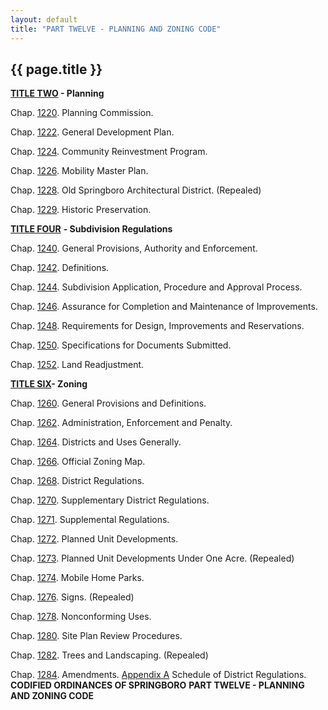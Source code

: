 ```yaml
---
layout: default 
title: "PART TWELVE - PLANNING AND ZONING CODE"
---
```


{{ page.title }}
----------------

**[TITLE TWO](4687e197.html) - Planning**

Chap. [1220](4692e337.html). Planning Commission.

Chap. [1222](46a07091.html). General Development Plan.

Chap. [1224](46b54ae6.html). Community Reinvestment Program.

Chap. [1226](477ad6ae.html). Mobility Master Plan.

Chap. [1228](47b393f9.html). Old Springboro Architectural District.
(Repealed)

Chap. [1229](47ba3598.html). Historic Preservation.

[**TITLE FOUR**](48c42476.html) **- Subdivision Regulations**

Chap. [1240](48d0248a.html). General Provisions, Authority and
Enforcement.

Chap. [1242](4951318d.html). Definitions.

Chap. [1244](4a0c26b1.html). Subdivision Application, Procedure and
Approval Process.

Chap. [1246](4aa476c5.html). Assurance for Completion and Maintenance of
Improvements.

Chap. [1248](4aec92ef.html). Requirements for Design, Improvements and
Reservations.

Chap. [1250](4bcfc2c6.html). Specifications for Documents Submitted.

Chap. [1252](4c3bf708.html). Land Readjustment.

[**TITLE SIX**](4c61cad5.html)**- Zoning**

Chap. [1260](4c764b58.html). General Provisions and Definitions.

Chap. [1262](4cfa500e.html). Administration, Enforcement and Penalty.

Chap. [1264](4dade3b7.html). Districts and Uses Generally.

Chap. [1266](5043c9f6.html). Official Zoning Map.

Chap. [1268](50717dac.html). District Regulations.

Chap. [1270](5093b28d.html). Supplementary District Regulations.

Chap. [1271](523fb575.html). Supplemental Regulations.

Chap. [1272](53182510.html). Planned Unit Developments.

Chap. [1273](54605092.html). Planned Unit Developments Under One Acre.
(Repealed)

Chap. [1274](5467e61b.html). Mobile Home Parks.

Chap. [1276](54966c10.html). Signs. (Repealed)

Chap. [1278](549d824f.html). Nonconforming Uses.

Chap. [1280](54f1829c.html). Site Plan Review Procedures.

Chap. [1282](55d9682f.html). Trees and Landscaping. (Repealed)

Chap. [1284](55e00b38.html). Amendments. [Appendix A](55fe8697.html)
Schedule of District Regulations. **CODIFIED ORDINANCES OF SPRINGBORO**
**PART TWELVE - PLANNING AND ZONING CODE**
